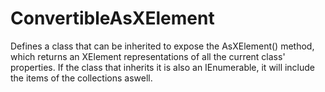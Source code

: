 # ConvertibleAsXElement

Defines a class that can be inherited to expose the AsXElement() method, which returns an XElement representations of all the current class' properties. If the class that inherits it  is also an IEnumerable, it will include the items of the collections aswell.